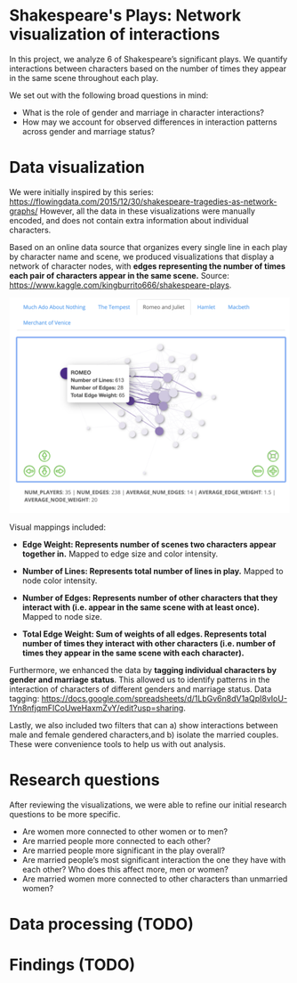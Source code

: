 # Shakespeare's Plays: Network visualization of interactions
In this project, we analyze 6 of Shakespeare’s significant plays. We quantify interactions between characters based on the number of times they appear in the same scene throughout each play.  

We set out with the following broad questions in mind: 
- What is the role of gender and marriage in character interactions?
- How may we account for observed differences in interaction patterns across gender and marriage status? 

# Data visualization
We were initially inspired by this series:  https://flowingdata.com/2015/12/30/shakespeare-tragedies-as-network-graphs/
However, all the data in these visualizations were manually encoded, and does not contain extra information about individual characters. 

Based on an online data source that organizes every single line in each play by character name and scene, we produced visualizations that display a network of character nodes, with **edges representing the number of times each pair of characters appear in the same scene.** 
Source: https://www.kaggle.com/kingburrito666/shakespeare-plays. 

![Screenshot of web app](./romeo-juliet-screenshot.png?raw=true "Screenshot of web app")

Visual mappings included: 
- **Edge Weight: Represents number of scenes two characters appear together in.**
Mapped to edge size and color intensity.

- **Number of Lines: Represents total number of lines in play.** 
Mapped to node color intensity.

- **Number of Edges: Represents number of other characters that they interact with (i.e. appear in the same scene with at least once).** 
Mapped to node size.

- **Total Edge Weight: Sum of weights of all edges. Represents total number of times they interact with other characters (i.e. number of times they appear in the same scene with each character).**

Furthermore, we enhanced the data by **tagging individual characters by gender and marriage status**. This allowed us to identify patterns in the interaction of characters of different genders and marriage status.
Data tagging: https://docs.google.com/spreadsheets/d/1LbGv6n8dV1aQpI8vIoU-1Yn8nfjqmFICoUweHaxmZvY/edit?usp=sharing. 

Lastly, we also included two filters that can a) show interactions between male and female gendered characters,and b) isolate the married couples. These were convenience tools to help us with out analysis. 

# Research questions 
After reviewing the visualizations, we were able to refine our initial research questions to be more specific. 
- Are women more connected to other women or to men?
- Are married people more connected to each other?
- Are married people more significant in the play overall? 
- Are married people’s most significant interaction the one they have with each other? Who does this affect more, men or women?
- Are married women more connected to other characters than unmarried women? 

# Data processing (TODO)

# Findings (TODO)
